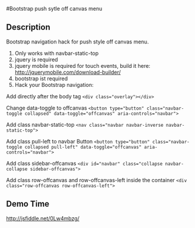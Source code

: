 #Bootstrap push sytle off canvas menu

## Description
Bootstrap navigation hack for push style off canvas menu.

1. Only works with navbar-static-top
2. jquery is required
3. jquery mobile is required for touch events, build it here: http://jquerymobile.com/download-builder/
4. bootstrap ist required
5. Hack your Bootstrap navigation:

Add directly after the body tag
```<div class="overlay"></div>``` 

Change data-toggle to offcanvas
```<button type="button" class="navbar-toggle collapsed" data-toggle="offcanvas" aria-controls="navbar">```

Add class navbar-static-top
```<nav class="navbar navbar-inverse navbar-static-top">```

Add class pull-left to navbar Button
```<button type="button" class="navbar-toggle collapsed pull-left" data-toggle="offcanvas" aria-controls="navbar">```

Add class sidebar-offcanvas
```<div id="navbar" class="collapse navbar-collapse sidebar-offcanvas">```

Add class row-offcanvas and row-offcanvas-left inside the container
```<div class="row-offcanvas row-offcanvas-left">```

## Demo Time
http://jsfiddle.net/0Lw4mbzg/